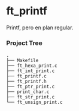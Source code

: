 # ft_printf
Printf, pero en plan regular.
<h3>Project Tree</h3>
  
 ```
.
├── Makefile
├── ft_hexa_print.c
├── ft_int_print.c
├── ft_printf.c
├── ft_printf.h
├── ft_ptr_print.c
├── print_char.c
├── ft_str_print.c
└── ft_unsign_print.c
  ```
